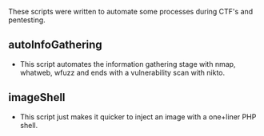 These scripts were written to automate some processes during CTF's and pentesting.
## autoInfoGathering
- This script automates the information gathering stage with nmap, whatweb, wfuzz and ends with a vulnerability scan with nikto.
## imageShell
- This script just makes it quicker to inject an image with a one+liner PHP shell.
